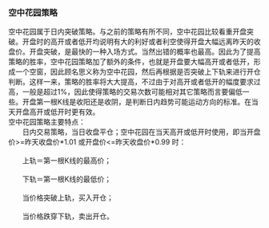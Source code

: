 ### 空中花园策略
空中花园属于日内突破策略。与之前的策略有所不同，空中花园比较看重开盘突破。开盘时的高开或者低开均说明有大的利好或者利空使得开盘大幅远离昨天的收盘价。开盘突破，是最快的一种入场方式。当然出错的概率也最高。因此为了提高策略的胜率，空中花园策略加了额外的条件，也就是开盘要大幅高开或者低开，形成一个空窗，因此顾名思义称为空中花园，然后再根据是否突破上下轨来进行开仓判断。这样一来，策略的胜率将大大提高，不过由于对高开或者低开的幅度要求过高，一般是超过1%，因此使得策略的交易次数可能相对其它策略而言要偏低一些。开盘第一根K线是收阳还是收阴，是判断日内趋势可能运动方向的标准。在当天开盘高开或低开时更有效。<br>
空中花园策略主要特点：<br>
　　日内交易策略，当日收盘平仓；空中花园在当天高开或低开时使用，即当开盘价>=昨天收盘价\*1.01 或开盘价<=昨天收盘价\*0.99 时：<br>
<br>
　　上轨＝第一根K线的最高价；<br>
<br>
　　下轨＝第一根K线的最低价；<br>
<br>
　　当价格突破上轨，买入开仓；<br>
<br>
　　当价格跌穿下轨，卖出开仓。<br>
